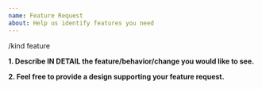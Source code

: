 ```yaml
---
name: Feature Request
about: Help us identify features you need
---
```

/kind feature

**1. Describe IN DETAIL the feature/behavior/change you would like to see.**

**2. Feel free to provide a design supporting your feature request.**
